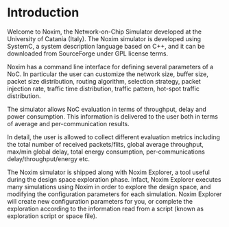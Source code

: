 # Introduction #

Welcome to Noxim, the Network-on-Chip Simulator developed at the University of Catania (Italy). The Noxim simulator is developed using SystemC, a system description language based on C++, and it can be downloaded from SourceForge under GPL license terms.

Noxim has a command line interface for defining several parameters of a NoC. In particular the user can customize the network size, buffer size, packet size distribution, routing algorithm, selection strategy, packet injection rate, traffic time distribution, traffic pattern, hot-spot traffic distribution.

The simulator allows NoC evaluation in terms of throughput, delay and power consumption. This information is delivered to the user both in terms of average and per-communication results.

In detail, the user is allowed to collect different evaluation metrics including the total number of received packets/flits, global average throughput, max/min global delay, total energy consumption, per-communications delay/throughput/energy etc.

The Noxim simulator is shipped along with Noxim Explorer, a tool useful during the design space exploration phase. Infact, Noxim Explorer executes many simulations using Noxim in order to explore the design space, and modifying the configuration parameters for each simulation. Noxim Explorer will create new configuration parameters for you, or complete the exploration according to the information read from a script (known as exploration script or space file).

